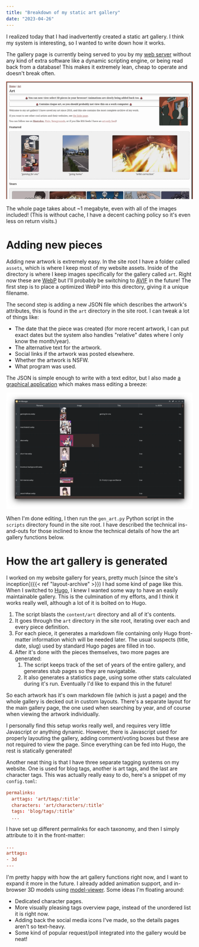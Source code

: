 ```yaml
---
title: "Breakdown of my static art gallery"
date: "2023-04-26"
---
```


I realized today that I had inadvertently created a static art gallery. I think my system is interesting, so I wanted to write down how it works.

The gallery page is currently being served to you by my [web server](https://nginx.org/) without any kind of extra software like a dynamic scripting engine, or being read back from a database! This makes it extremely lean, cheap to operate and doesn't break often.

![Screenshot of the art gallery](art-gallery.webp)

The whole page takes about ~1 megabyte, even with all of the images included! (This is without cache, I have a decent caching policy so it's even less on return visits.)

# Adding new pieces

Adding new artwork is extremely easy. In the site root I have a folder called `assets`, which is where I keep most of my website assets. Inside of the directory is where I keep images specifically for the gallery called `art`. Right now these are [WebP](https://developers.google.com/speed/webp/) but I'll probably be switching to [AVIF](https://en.wikipedia.org/wiki/AVIF) in the future! The first step is to place a optimized WebP into this directory, giving it a unique filename.

The second step is adding a new JSON file which describes the artwork's attributes, this is found in the `art` directory in the site root. I can tweak a lot of things like:
* The date that the piece was created (for more recent artwork, I can put exact dates but the system also handles "relative" dates where I only know the month/year).
* The alternative text for the artwork.
* Social links if the artwork was posted elsewhere.
* Whether the artwork is NSFW.
* What program was used.

The JSON is simple enough to write with a text editor, but I also made [a graphical application](https://git.sr.ht/~redstrate/redai) which makes mass editing a breeze:

![Screenshot of the art manager program. The previews are helpful for writing good alternative text.](redai.webp)

When I'm done editing, I then run the `gen_art.py` Python script in the `scripts` directory found in the site root. I have described the technical ins-and-outs for  those inclined to know the technical details of how the art gallery functions below.

# How the art gallery is generated

I worked on my website gallery for years, pretty much [since the site's inception]({{< ref "layout-archive" >}}) I had some kind of page like this. When I switched to [Hugo](https://gohugo.io/), I knew I wanted some way to have an easily maintainable gallery. This is the culmination of my efforts, and I think it works really well, although a lot of it is bolted on to Hugo.

1. The script blasts the `content/art` directory and all of it's contents.
1. It goes through the `art` directory in the site root, iterating over each and every piece definition.
2. For each piece, it generates a markdown file containing only Hugo front-matter information which will be needed later. The usual suspects (title, date, slug) used by standard Hugo pages are filled in too.
3. After it's done with the pieces themselves, two more pages are generated:
	1. The script keeps track of the set of years of the entire gallery, and generates stub pages so they are navigatable.
	2. It also generates a statistics page, using some other stats calculated during it's run. Eventually I'd like to expand this in the future!
	
So each artwork has it's own markdown file (which is just a page) and the whole gallery is decked out in custom layouts. There's a separate layout for the main gallery page, the one used when searching by year, and of course when viewing the artwork individually.

I personally find this setup works really well, and requires very little Javascript or anything dynamic. However, there is Javascript used for properly layouting the gallery, adding comment/voting boxes but these are not required to view the page. Since everything can be fed into Hugo, the rest is statically generated!

Another neat thing is that I have three separate tagging systems on my website. One is used for blog tags, another is art tags, and the last are character tags. This was actually really easy to do, here's a snippet of my `config.toml`:

```toml
permalinks:
  arttags: 'art/tags/:title'
  characters: 'art/characters/:title'
  tags: 'blog/tags/:title'
  ...
```

I have set up different permalinks for each taxonomy, and then I simply attribute to it in the front-matter:

```toml
...
arttags:
- 3d
---
```

I'm pretty happy with how the art gallery functions right now, and I want to expand it more in the future. I already added animation support, and in-browser 3D models using [model-viewer](https://modelviewer.dev/). Some ideas I'm floating around:

* Dedicated character pages.
* More visually pleasing tags overview page, instead of the unordered list it is right now.
* Adding back the social media icons I've made, so the details pages aren't so text-heavy.
* Some kind of popular request/poll integrated into the gallery would be neat!

